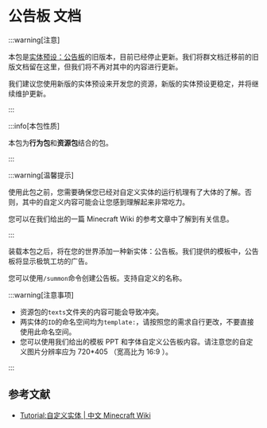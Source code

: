 # 公告板 文档

:::warning[注意]

本包是[实体预设：公告板](./../entities/billboard_v2)的旧版本，目前已经停止更新。我们将群文档迁移前的旧版文档留在这里，但我们将不再对其中的内容进行更新。

我们建议您使用新版的实体预设来开发您的资源，新版的实体预设更稳定，并将继续维护更新。

:::

:::info[本包性质]

本包为**行为包**和**资源包**结合的包。

:::

:::warning[温馨提示]

使用此包之前，您需要确保您已经对自定义实体的运行机理有了大体的了解。否则，其中的自定义内容可能会让您感到理解起来非常吃力。

您可以在我们给出的一篇 Minecraft Wiki 的参考文章中了解到有关信息。

:::

装载本包之后，将在您的世界添加一种新实体：公告板。我们提供的模板中，公告板将显示极筑工坊的广告。

您可以使用`/summon`命令创建公告板。支持自定义的名称。

:::warning[注意事项]

- 资源包的`texts`文件夹的内容可能会导致冲突。
- 两实体的`ID`的命名空间均为`template:`，请按照您的需求自行更改，不要直接使用此命名空间。
- 您可以使用我们给出的模板 PPT 和字体自定义公告板内容。请注意您的自定义图片分辨率应为 720*405 （宽高比为 16:9 ）。

:::

## 参考文献

- [Tutorial:自定义实体 | 中文 Minecraft Wiki](https://zh.minecraft.wiki/w/Tutorial:自定义实体)

